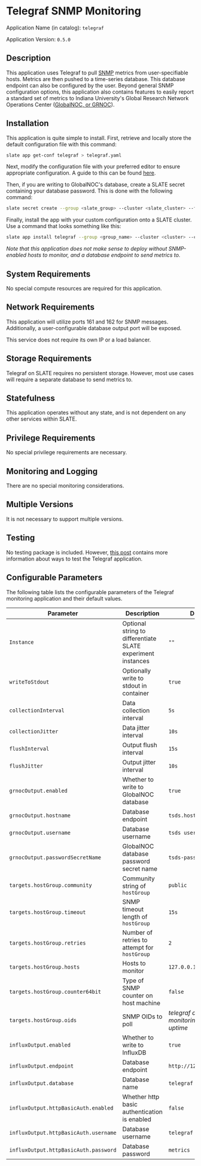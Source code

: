 # Telegraf SNMP Monitoring

Application Name (in catalog): `telegraf`

Application Version: `0.5.0`


## Description

This application uses Telegraf to pull [SNMP](http://www.net-snmp.org/) metrics from user-specifiable hosts.
Metrics are then pushed to a time-series database. This database endpoint can also be configured by the user.
Beyond general SNMP configuration options, this application also contains features to easily report a standard set of metrics to Indiana University's Global Research Network Operations Center ([GlobalNOC, or GRNOC](https://globalnoc.iu.edu/)).


## Installation

This application is quite simple to install. First, retrieve and locally store the default configuration file with this command: 

```bash
slate app get-conf telegraf > telegraf.yaml
```

Next, modify the configuration file with your preferred editor to ensure appropriate configuration. A guide to this can be found [here](https://slateci.io/blog/telegraf-monitoring.html).

Then, if you are writing to GlobalNOC's database, create a SLATE secret containing your database password.
This is done with the following command:
```bash
slate secret create --group <slate_group> --cluster <slate_cluster> --from-literal password=<your_password> <secret_name>
```

Finally, install the app with your custom configuration onto a SLATE cluster.
Use a command that looks something like this: 

```bash
slate app install telegraf --group <group_name> --cluster <cluster> --conf telegraf.yaml
```

*Note that this application does not make sense to deploy without SNMP-enabled hosts to monitor, and a database endpoint to send metrics to.*


## System Requirements

No special compute resources are required for this application.


## Network Requirements

This application will utilize ports 161 and 162 for SNMP messages.
Additionally, a user-configurable database output port will be exposed.

This service does not require its own IP or a load balancer.


## Storage Requirements

Telegraf on SLATE requires no persistent storage.
However, most use cases will require a separate database to send metrics to.


## Statefulness

This application operates without any state, and is not dependent on any other services within SLATE.


## Privilege Requirements

No special privilege requirements are necessary.


## Monitoring and Logging

There are no special monitoring considerations.


## Multiple Versions

It is not necessary to support multiple versions.


## Testing

No testing package is included.
However, [this post](https://slateci.io/blog/telegraf-monitoring.html) contains more information about ways to test the Telegraf application.


## Configurable Parameters

The following table lists the configurable parameters of the Telegraf monitoring application and their default values.

|           Parameter           |           Description           |           Default           |
|-------------------------------|---------------------------------|-----------------------------|
|`Instance`| Optional string to differentiate SLATE experiment instances |`""`|
|`writeToStdout`| Optionally write to stdout in container |`true`|
|`collectionInterval`| Data collection interval |`5s`|
|`collectionJitter`| Data jitter interval |`10s`|
|`flushInterval`| Output flush interval |`15s`|
|`flushJitter`| Output jitter interval |`10s`|
|`grnocOutput.enabled`| Whether to write to GlobalNOC database |`true`|
|`grnocOutput.hostname`| Database endpoint |`tsds.hostname.net`|
|`grnocOutput.username`| Database username |`tsds username`|
|`grnocOutput.passwordSecretName`| GlobalNOC database password secret name |`tsds-password-secret`|
|`targets.hostGroup.community`| Community string of `hostGroup` |`public`|
|`targets.hostGroup.timeout`| SNMP timeout length of `hostGroup` |`15s`|
|`targets.hostGroup.retries`| Number of retries to attempt for `hostGroup` |`2`|
|`targets.hostGroup.hosts`| Hosts to monitor |`127.0.0.1:161`|
|`targets.hostGroup.counter64bit`| Type of SNMP counter on host machine |`false`|
|`targets.hostGroup.oids`| SNMP OIDs to poll |*telegraf configuration monitoring system uptime*|
|`influxOutput.enabled`| Whether to write to InfluxDB |`true`|
|`influxOutput.endpoint`| Database endpoint |`http://127.0.0.1:9999`|
|`influxOutput.database`| Database name |`telegraf`|
|`influxOutput.httpBasicAuth.enabled`| Whether http basic authentication is enabled |`false`|
|`influxOutput.httpBasicAuth.username`| Database username |`telegraf`|
|`influxOutput.httpBasicAuth.password`| Database password |`metrics`|

